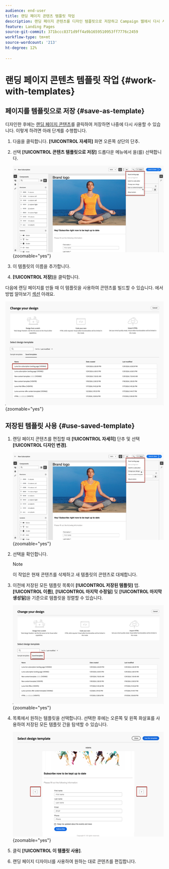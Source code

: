 ```yaml
---
audience: end-user
title: 랜딩 페이지 콘텐츠 템플릿 작업
description: 랜딩 페이지 콘텐츠를 디자인 템플릿으로 저장하고 Campaign 웹에서 다시 사용하는 방법에 대해 알아봅니다
feature: Landing Pages
source-git-commit: 371bccc8371d9ff4a9b1659510953ff7776c2459
workflow-type: tm+mt
source-wordcount: '213'
ht-degree: 12%

---
```


# 랜딩 페이지 콘텐츠 템플릿 작업 {#work-with-templates}

## 페이지를 템플릿으로 저장 {#save-as-template}

디자인한 후에는 [랜딩 페이지 콘텐츠](lp-content.md)를 클릭하여 저장하면 나중에 다시 사용할 수 있습니다. 이렇게 하려면 아래 단계를 수행합니다.

1. 다음을 클릭합니다. **[!UICONTROL 자세히]** 화면 오른쪽 상단의 단추.

1. 선택 **[!UICONTROL 콘텐츠 템플릿으로 저장]** 드롭다운 메뉴에서 을(를) 선택합니다.

   ![](assets/lp-save-as-template.png){zoomable=&quot;yes&quot;}

1. 이 템플릿의 이름을 추가합니다.

1. **[!UICONTROL 저장]**&#x200B;을 클릭합니다.

다음에 랜딩 페이지를 만들 때 이 템플릿을 사용하여 콘텐츠를 빌드할 수 있습니다. 에서 방법 알아보기 [섹션](#use-saved-template) 아래요.

![](assets/lp-saved-template.png){zoomable=&quot;yes&quot;}

## 저장된 템플릿 사용 {#use-saved-template}

<!--Not for GA?-->

1. 랜딩 페이지 콘텐츠를 편집할 때 **[!UICONTROL 자세히]** 단추 및 선택 **[!UICONTROL 디자인 변경]**.

   ![](assets/lp-change-your-design.png){zoomable=&quot;yes&quot;}

1. 선택을 확인합니다.

   >[!NOTE]
   >
   >이 작업은 현재 콘텐츠를 삭제하고 새 템플릿의 콘텐츠로 대체합니다.

1. 이전에 저장된 모든 템플릿 목록이 **[!UICONTROL 저장된 템플릿]** 탭. **[!UICONTROL 이름]**, **[!UICONTROL 마지막 수정일]** 및 **[!UICONTROL 마지막 생성일]**&#x200B;을 기준으로 템플릿을 정렬할 수 있습니다.

   ![](assets/lp-saved-templates.png){zoomable=&quot;yes&quot;}

1. 목록에서 원하는 템플릿을 선택합니다. 선택한 후에는 오른쪽 및 왼쪽 화살표를 사용하여 저장된 모든 템플릿 간을 탐색할 수 있습니다.

   ![](assets/lp-select-saved-template.png){zoomable=&quot;yes&quot;}

1. 클릭 **[!UICONTROL 이 템플릿 사용]**.

1. 랜딩 페이지 디자이너를 사용하여 원하는 대로 콘텐츠를 편집합니다.

<!--Primary page templates and subpage templates are managed separately, meaning that you cannot use a primary page template to create a subpage, and vice versa. TBC in Web user interface-->
